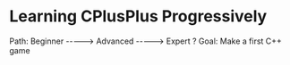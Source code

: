 # Learning CPlusPlus Progressively
Path: Beginner -----> Advanced -----> Expert ?
Goal: Make a first C++ game
